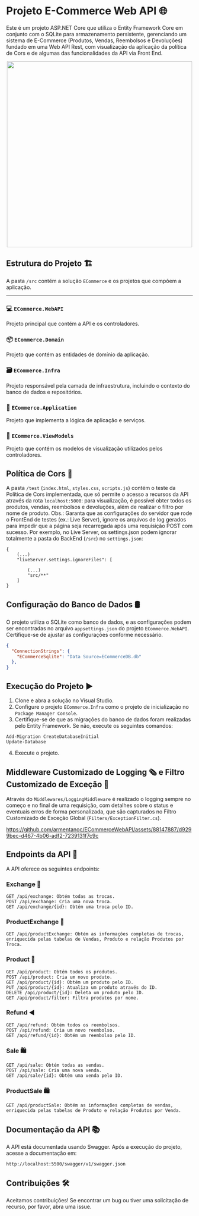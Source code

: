 ﻿# Projeto E-Commerce Web API :globe_with_meridians:

Este é um projeto ASP.NET Core que utiliza o Entity Framework Core em conjunto com o SQLite para armazenamento persistente, gerenciando um sistema de E-Commerce (Produtos, Vendas, Reembolsos e Devoluções) fundado em uma Web API Rest, com visualização da aplicação da política de Cors e de algumas das funcionalidades da API via Front End. 
<div align="center" display="flex">
<img src="https://github.com/armentanoc/ECommerceWebAPI/assets/88147887/d214cda3-50d1-4df3-be5d-8a9a8eae21a9" height="500px">
</div>

## Estrutura do Projeto :building_construction:

A pasta `/src` contém a solução `ECommerce` e os projetos que compõem a aplicação.

---

### 💻 `ECommerce.WebAPI` 
Projeto principal que contém a API e os controladores.

### 📦 `ECommerce.Domain` 
Projeto que contém as entidades de domínio da aplicação.

### 🗃️ `ECommerce.Infra` 
Projeto responsável pela camada de infraestrutura, incluindo o contexto do banco de dados e repositórios.

### 🚀 `ECommerce.Application` 
Projeto que implementa a lógica de aplicação e serviços.

### 👀 `ECommerce.ViewModels` 
Projeto que contém os modelos de visualização utilizados pelos controladores.

## Política de Cors 🔐

A pasta `/test` (`index.html`, `styles.css`, `scripts.js`) contém o teste da Política de Cors implementada, que só permite o acesso a recursos da API através da rota `localhost:5000`: para visualização, é possível obter todos os produtos, vendas, reembolsos e devoluções, além de realizar o filtro por nome de produto.
Obs.: Garanta que as configurações do servidor que rode o FrontEnd de testes (ex.: Live Server), ignore os arquivos de log gerados para impedir que a página seja recarregada após uma requisição POST com sucesso. 
Por exemplo, no Live Server, os settings.json podem ignorar totalmente a pasta do BackEnd (`/src`) no `settings.json`:

<!--<div align="center" display="flex">
<img src="" height="500px">
</div>
-->

```
{
    (...)
    "liveServer.settings.ignoreFiles": [

        (...)
        "src/**"
    ]
}
```

## Configuração do Banco de Dados 🛢️

O projeto utiliza o SQLite como banco de dados, e as configurações podem ser encontradas no arquivo `appsettings.json` do projeto `ECommerce.WebAPI`. Certifique-se de ajustar as configurações conforme necessário.

```json
{
  "ConnectionStrings": {
    "ECommerceSqlite": "Data Source=ECommerceDB.db"
  },
}
```
<!--<div align="center" display="flex">
<img src="" height="500px">
</div>
-->

## Execução do Projeto ▶️
1. Clone e abra a solução no Visual Studio.
2. Configure o projeto `ECommerce.Infra` como o projeto de inicialização no `Package Manager Console`.
3. Certifique-se de que as migrações do banco de dados foram realizadas pelo Entity Framework. Se não, execute os seguintes comandos:
```
Add-Migration CreateDatabaseInitial
Update-Database
```
4. Execute o projeto.

## Middleware Customizado de Logging 🗞️ e Filtro Customizado de Exceção 🐛
<!--<div align="center" display="flex">
<img src="" height="500px">
</div>
-->
Através do `Middlewares/LoggingMiddleware` é realizado o logging sempre no começo e no final de uma requisição, com detalhes sobre o status e eventuais erros de forma personalizada, que são capturados no Filtro Customizado de Exceção Global (`Filters/ExceptionFilter.cs`).

https://github.com/armentanoc/ECommerceWebAPI/assets/88147887/d9299bec-d467-4b06-adf2-7239131f7c9c

## Endpoints da API 🚀
A API oferece os seguintes endpoints:

### Exchange 🔄
```
GET /api/exchange: Obtém todas as trocas.
POST /api/exchange: Cria uma nova troca.
GET /api/exchange/{id}: Obtém uma troca pelo ID.
```
### ProductExchange 🔄
```
GET /api/productExchange: Obtém as informações completas de trocas, enriquecida pelas tabelas de Vendas, Produto e relação Produtos por Troca. 
```

### Product 👕
```
GET /api/product: Obtém todos os produtos.
POST /api/product: Cria um novo produto.
GET /api/product/{id}: Obtém um produto pelo ID.
PUT /api/product/{id}: Atualiza um produto através do ID.
DELETE /api/product/{id}: Deleta um produto pelo ID.
GET /api/product/filter: Filtra produtos por nome.
```

### Refund ◀️
```
GET /api/refund: Obtém todos os reembolsos.
POST /api/refund: Cria um novo reembolso.
GET /api/refund/{id}: Obtém um reembolso pelo ID.
```

### Sale 🛍️
```
GET /api/sale: Obtém todas as vendas.
POST /api/sale: Cria uma nova venda.
GET /api/sale/{id}: Obtém uma venda pelo ID.
```
### ProductSale 🛍️
```
GET /api/productSale: Obtém as informações completas de vendas, enriquecida pelas tabelas de Produto e relação Produtos por Venda. 
```

## Documentação da API 📚
A API está documentada usando Swagger. Após a execução do projeto, acesse a documentação em:

```
http://localhost:5500/swagger/v1/swagger.json
```

## Contribuições 🛠️

Aceitamos contribuições! Se encontrar um bug ou tiver uma solicitação de recurso, por favor, abra uma issue. 
